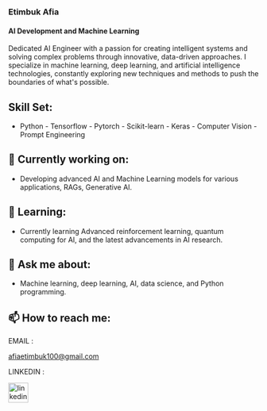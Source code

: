 ### Etimbuk Afia
#### AI Development and Machine Learning
Dedicated AI Engineer with a passion for creating intelligent systems and solving complex problems through innovative, data-driven approaches. 
I specialize in machine learning, deep learning, and artificial intelligence technologies, constantly exploring new techniques and methods to push the boundaries of what's possible.

## Skill Set: 

- Python - Tensorflow - Pytorch - Scikit-learn - Keras - Computer Vision - Prompt Engineering

## 🔭 Currently working on:

- Developing advanced AI and Machine Learning models for various applications, RAGs, Generative AI.

## 🌱 Learning:
-  Currently learning Advanced reinforcement learning, quantum computing for AI, and the latest advancements in AI research.

## 💬 Ask me about:
- Machine learning, deep learning, AI, data science, and Python programming.

## 📫 How to reach me:
  
EMAIL : 

afiaetimbuk100@gmail.com 

LINKEDIN :

[<img src='https://cdn.jsdelivr.net/npm/simple-icons@3.0.1/icons/linkedin.svg' alt='linkedin' height='40'>](https://www.linkedin.com/in/Etimbuk-Afia/)





